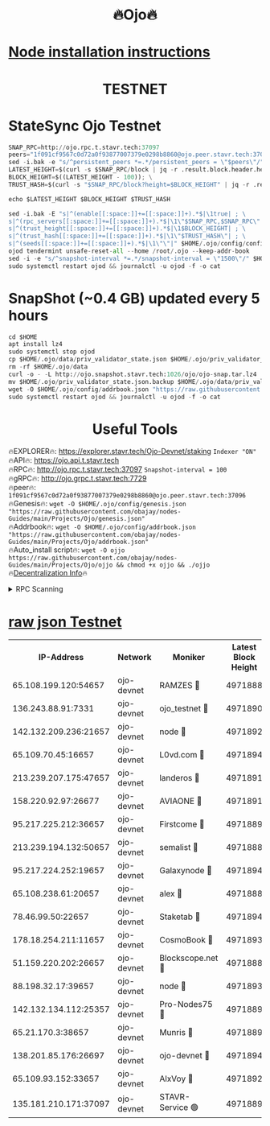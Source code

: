 <h1 align="center"> 🔥Ojo🔥</h1>

[Node installation instructions](https://github.com/obajay/nodes-Guides/tree/main/Projects/Ojo)
=

<h1 align="center"> TESTNET</h1>

# StateSync Ojo Testnet
```python
SNAP_RPC=http://ojo.rpc.t.stavr.tech:37097
peers="1f091cf9567c0d72a0f93877007379e0298b8860@ojo.peer.stavr.tech:37096"
sed -i.bak -e "s/^persistent_peers *=.*/persistent_peers = \"$peers\"/" $HOME/.ojo/config/config.toml
LATEST_HEIGHT=$(curl -s $SNAP_RPC/block | jq -r .result.block.header.height); \
BLOCK_HEIGHT=$((LATEST_HEIGHT - 100)); \
TRUST_HASH=$(curl -s "$SNAP_RPC/block?height=$BLOCK_HEIGHT" | jq -r .result.block_id.hash)

echo $LATEST_HEIGHT $BLOCK_HEIGHT $TRUST_HASH

sed -i.bak -E "s|^(enable[[:space:]]+=[[:space:]]+).*$|\1true| ; \
s|^(rpc_servers[[:space:]]+=[[:space:]]+).*$|\1\"$SNAP_RPC,$SNAP_RPC\"| ; \
s|^(trust_height[[:space:]]+=[[:space:]]+).*$|\1$BLOCK_HEIGHT| ; \
s|^(trust_hash[[:space:]]+=[[:space:]]+).*$|\1\"$TRUST_HASH\"| ; \
s|^(seeds[[:space:]]+=[[:space:]]+).*$|\1\"\"|" $HOME/.ojo/config/config.toml
ojod tendermint unsafe-reset-all --home /root/.ojo --keep-addr-book
sed -i -e "s/^snapshot-interval *=.*/snapshot-interval = \"1500\"/" $HOME/.ojo/config/app.toml
sudo systemctl restart ojod && journalctl -u ojod -f -o cat
```
# SnapShot (~0.4 GB) updated every 5 hours
```python
cd $HOME
apt install lz4
sudo systemctl stop ojod
cp $HOME/.ojo/data/priv_validator_state.json $HOME/.ojo/priv_validator_state.json.backup
rm -rf $HOME/.ojo/data
curl -o - -L http://ojo.snapshot.stavr.tech:1026/ojo/ojo-snap.tar.lz4 | lz4 -c -d - | tar -x -C $HOME/.ojo --strip-components 2
mv $HOME/.ojo/priv_validator_state.json.backup $HOME/.ojo/data/priv_validator_state.json
wget -O $HOME/.ojo/config/addrbook.json "https://raw.githubusercontent.com/obajay/nodes-Guides/main/Projects/Ojo/addrbook.json"
sudo systemctl restart ojod && journalctl -u ojod -f -o cat
```
 <h1 align="center"> Useful Tools</h1>

🔥EXPLORER🔥:        https://explorer.stavr.tech/Ojo-Devnet/staking        `Indexer "ON"` \
🔥API🔥:                     https://ojo.api.t.stavr.tech \
🔥RPC🔥:                    http://ojo.rpc.t.stavr.tech:37097              `Snapshot-interval = 100` \
🔥gRPC🔥:                  http://ojo.grpc.t.stavr.tech:7729 \
🔥peer🔥:                   `1f091cf9567c0d72a0f93877007379e0298b8860@ojo.peer.stavr.tech:37096` \
🔥Genesis🔥:    ```wget -O $HOME/.ojo/config/genesis.json "https://raw.githubusercontent.com/obajay/nodes-Guides/main/Projects/Ojo/genesis.json"``` \
🔥Addrbook🔥:    ```wget -O $HOME/.ojo/config/addrbook.json "https://raw.githubusercontent.com/obajay/nodes-Guides/main/Projects/Ojo/addrbook.json"``` \
🔥Auto_install script🔥: ```wget -O ojjo https://raw.githubusercontent.com/obajay/nodes-Guides/main/Projects/Ojo/ojjo && chmod +x ojjo && ./ojjo``` \
🔥[Decentralization Info](https://github.com/obajay/StateSync-snapshots/tree/main/Projects/Ojo/Decentralization)🔥



<details>
<summary>RPC Scanning</summary>

<h2 align="center"> We scan nodes in real time every 4 hours. And we provide the final result of RPC endpoints.
We cannot influence the operation of these nodes in any way. </h2>


```python
If Voting Power is higher than 0 --> then the Node is a validator of the network and may be subject to attack and be a potential threat to the chain.
```
```python
We marked such validators with a red symbol
```

</details>

[raw json Testnet](https://rpc-check.ojot.stavr.tech/ojot/rpc-ojot-result.json)
=


<table><tr><th>IP-Address</th><th>Network</th><th>Moniker</th><th>Latest Block Height</th><th>Earliest Block Height</th><th>Catching Up</th><th>Tx Index</th><th>Voting Power</th><th>Scan Time</th></tr><tr><td>65.108.199.120:54657</td><td>ojo-devnet</td><td>RAMZES 🔴</td><td>4971888</td><td>306156</td><td>False</td><td>on</td><td>15420</td><td>2024-01-15T07:42:43.887521543UTC</td></tr><tr><td>136.243.88.91:7331</td><td>ojo-devnet</td><td>ojo_testnet 🔴</td><td>4971890</td><td>308845</td><td>False</td><td>on</td><td>1000</td><td>2024-01-15T07:42:50.166182360UTC</td></tr><tr><td>142.132.209.236:21657</td><td>ojo-devnet</td><td>node 🔴</td><td>4971892</td><td>350001</td><td>False</td><td>on</td><td>1999</td><td>2024-01-15T07:43:05.996376668UTC</td></tr><tr><td>65.109.70.45:16657</td><td>ojo-devnet</td><td>L0vd.com 🔴</td><td>4971894</td><td>695918</td><td>False</td><td>off</td><td>998</td><td>2024-01-15T07:43:16.287268098UTC</td></tr><tr><td>213.239.207.175:47657</td><td>ojo-devnet</td><td>landeros 🔴</td><td>4971891</td><td>2714001</td><td>False</td><td>off</td><td>11083</td><td>2024-01-15T07:43:01.093761012UTC</td></tr><tr><td>158.220.92.97:26677</td><td>ojo-devnet</td><td>AVIAONE 🔴</td><td>4971891</td><td>2754001</td><td>False</td><td>on</td><td>19926</td><td>2024-01-15T07:43:00.794246669UTC</td></tr><tr><td>95.217.225.212:36657</td><td>ojo-devnet</td><td>Firstcome 🔴</td><td>4971889</td><td>2985946</td><td>False</td><td>on</td><td>13566</td><td>2024-01-15T07:42:49.879513126UTC</td></tr><tr><td>213.239.194.132:50657</td><td>ojo-devnet</td><td>semalist 🔴</td><td>4971888</td><td>3223522</td><td>False</td><td>on</td><td>21037</td><td>2024-01-15T07:42:44.152317064UTC</td></tr><tr><td>95.217.224.252:19657</td><td>ojo-devnet</td><td>Galaxynode 🔴</td><td>4971894</td><td>3685492</td><td>False</td><td>on</td><td>11888</td><td>2024-01-15T07:43:13.497748127UTC</td></tr><tr><td>65.108.238.61:20657</td><td>ojo-devnet</td><td>alex 🔴</td><td>4971888</td><td>4158001</td><td>False</td><td>on</td><td>11359</td><td>2024-01-15T07:42:43.569452367UTC</td></tr><tr><td>78.46.99.50:22657</td><td>ojo-devnet</td><td>Staketab 🔴</td><td>4971894</td><td>4254801</td><td>False</td><td>on</td><td>1276</td><td>2024-01-15T07:43:16.571017124UTC</td></tr><tr><td>178.18.254.211:11657</td><td>ojo-devnet</td><td>CosmoBook 🔴</td><td>4971893</td><td>4392001</td><td>False</td><td>off</td><td>1057</td><td>2024-01-15T07:43:08.469545884UTC</td></tr><tr><td>51.159.220.202:26657</td><td>ojo-devnet</td><td>Blockscope.net 🔴</td><td>4971888</td><td>4425001</td><td>False</td><td>on</td><td>1707</td><td>2024-01-15T07:42:43.221393882UTC</td></tr><tr><td>88.198.32.17:39657</td><td>ojo-devnet</td><td>node 🔴</td><td>4971893</td><td>4710001</td><td>False</td><td>on</td><td>85875</td><td>2024-01-15T07:43:08.726737579UTC</td></tr><tr><td>142.132.134.112:25357</td><td>ojo-devnet</td><td>Pro-Nodes75 🔴</td><td>4971889</td><td>4871889</td><td>False</td><td>on</td><td>24651</td><td>2024-01-15T07:42:47.060745200UTC</td></tr><tr><td>65.21.170.3:38657</td><td>ojo-devnet</td><td>Munris 🔴</td><td>4971889</td><td>4871889</td><td>False</td><td>off</td><td>20123</td><td>2024-01-15T07:42:49.467141312UTC</td></tr><tr><td>138.201.85.176:26697</td><td>ojo-devnet</td><td>ojo-devnet 🔴</td><td>4971894</td><td>4871894</td><td>False</td><td>on</td><td>1000024000</td><td>2024-01-15T07:43:15.883190416UTC</td></tr><tr><td>65.109.93.152:33657</td><td>ojo-devnet</td><td>AlxVoy 🔴</td><td>4971892</td><td>4943001</td><td>False</td><td>on</td><td>4491415</td><td>2024-01-15T07:43:05.658519541UTC</td></tr><tr><td>135.181.210.171:37097</td><td>ojo-devnet</td><td>STAVR-Service 🟢</td><td>4971889</td><td>4969501</td><td>False</td><td>on</td><td>0</td><td>2024-01-15T07:42:44.737566352UTC</td></tr></table>
